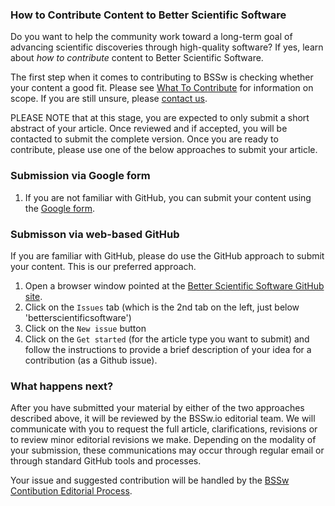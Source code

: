 <!-- start of deck -->

### How to Contribute Content to Better Scientific Software

Do you want to help the community work toward a long-term goal of advancing scientific discoveries through high-quality software? If yes, learn about _how to contribute_ content to Better Scientific Software.

<!-- end of deck -->

<!-- start of body -->

The first step when it comes to contributing to BSSw is checking whether your content a good fit.  Please see [What To Contribute](./WhatToContribute.md) for information on scope.  If you are still unsure, please [contact us](./QuestionsAboutContributing.md).

PLEASE NOTE that at this stage, you are expected to only submit a short abstract of your article. Once reviewed and if accepted, you will be contacted to submit the complete version. Once you are ready to contribute, please use one of the below approaches to submit your article.  

### Submission via Google form
1. If you are not familiar with GitHub, you can submit your content using the [Google form](https://goo.gl/forms/IJyJKbI5OK9Lzcna2).

### Submisson via web-based GitHub
If you are familiar with GitHub, please do use the GitHub approach to submit your content. This is our preferred approach.
1. Open a browser window pointed at the [Better Scientific Software GitHub site](https://github.com/betterscientificsoftware/betterscientificsoftware.github.io).
2. Click on the `Issues` tab (which is the 2nd tab on the left, just below 'betterscientificsoftware')
3. Click on  the `New issue` button
4. Click on the `Get started` (for the article type you want to submit) and follow the instructions to provide a brief description of your idea for a contribution (as a Github issue).

### What happens next?
After you have submitted your material by either of the two approaches described above, it will be reviewed by the BSSw.io editorial team. We will communicate with you to request the full article, clarifications, revisions or to review minor editorial revisions we make. Depending on the modality of your submission, these communications may occur through regular email or through standard GitHub tools and processes.

Your issue and suggested contribution will be handled by the [BSSw Contibution Editorial Process](https://github.com/betterscientificsoftware/betterscientificsoftware.github.io/blob/master/Site/CuratedContentEditorialWorkflow.md).

<!--
Publish: Yes  
-->
